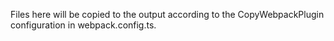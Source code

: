 Files here will be copied to the output according to the CopyWebpackPlugin
configuration in webpack.config.ts.
